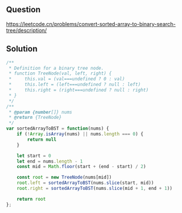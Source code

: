 ## Question
https://leetcode.cn/problems/convert-sorted-array-to-binary-search-tree/description/

## Solution
```javascript
/**
 * Definition for a binary tree node.
 * function TreeNode(val, left, right) {
 *     this.val = (val===undefined ? 0 : val)
 *     this.left = (left===undefined ? null : left)
 *     this.right = (right===undefined ? null : right)
 * }
 */
/**
 * @param {number[]} nums
 * @return {TreeNode}
 */
var sortedArrayToBST = function(nums) {
    if (!Array.isArray(nums) || nums.length === 0) {
        return null
    }

    let start = 0
    let end = nums.length - 1
    const mid = Math.floor(start + (end - start) / 2)

    const root = new TreeNode(nums[mid])
    root.left = sortedArrayToBST(nums.slice(start, mid))
    root.right = sortedArrayToBST(nums.slice(mid + 1, end + 1))

    return root
};
```